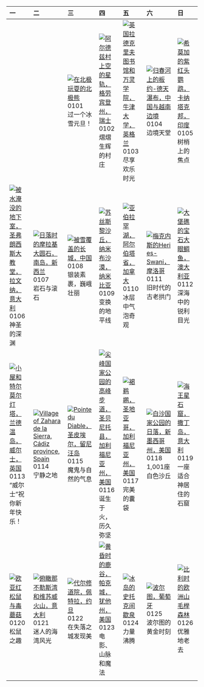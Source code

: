 | 一                                                                                                                                                                                                      | 二                                                                                                                                                                                                                       | 三                                                                                                                                                                                                    | 四                                                                                                                                                                                                          | 五                                                                                                                                                                                                  | 六                                                                                                                                                                                                  | 日                                                                                                                                                                                              |
|:-------------------------------------------------------------------------------------------------------------------------------------------------------------------------------------------------------|:------------------------------------------------------------------------------------------------------------------------------------------------------------------------------------------------------------------------|:-----------------------------------------------------------------------------------------------------------------------------------------------------------------------------------------------------|:-----------------------------------------------------------------------------------------------------------------------------------------------------------------------------------------------------------|:---------------------------------------------------------------------------------------------------------------------------------------------------------------------------------------------------|:---------------------------------------------------------------------------------------------------------------------------------------------------------------------------------------------------|:-----------------------------------------------------------------------------------------------------------------------------------------------------------------------------------------------|
|                                                                                                                                                                                                        |                                                                                                                                                                                                                         | [![](https://www.bing.com/th?id=OHR.PolarBearSwim_ZH-CN1000349057_320x240.jpg '在北极玩耍的北极熊')](https://www.bing.com/th?id=OHR.PolarBearSwim_ZH-CN1000349057_UHD.jpg)<br>0101<br>过一个冰雪元旦！                | [![](https://www.bing.com/th?id=OHR.ArdezSwitzerland_ZH-CN5605305240_320x240.jpg '阿尔德兹村上空的星轨，格劳宾登州，瑞士')](https://www.bing.com/th?id=OHR.ArdezSwitzerland_ZH-CN5605305240_UHD.jpg)<br>0102<br>熠熠生辉的村庄       | [![](https://www.bing.com/th?id=OHR.TolkienOxford_ZH-CN6331694590_320x240.jpg '英国拉德克里夫图书馆和万灵学院，牛津大学，英格兰')](https://www.bing.com/th?id=OHR.TolkienOxford_ZH-CN6331694590_UHD.jpg)<br>0103<br>尽享欢乐时光 | [![](https://www.bing.com/th?id=OHR.VietnamFalls_ZH-CN9659529108_320x240.jpg '归春河上的板约-德天瀑布，中国与越南边境')](https://www.bing.com/th?id=OHR.VietnamFalls_ZH-CN9659529108_UHD.jpg)<br>0104<br>边境天堂         | [![](https://www.bing.com/th?id=OHR.PlumParakeet_ZH-CN0311942558_320x240.jpg '希莫加的紫红头鹦鹉，卡纳塔克邦，印度')](https://www.bing.com/th?id=OHR.PlumParakeet_ZH-CN0311942558_UHD.jpg)<br>0105<br>树梢上的焦点     |
| [![](https://www.bing.com/th?id=OHR.RavennaBasilica_ZH-CN1406474730_320x240.jpg '被水淹没的地下室，圣弗朗西斯大教堂，拉文纳，意大利')](https://www.bing.com/th?id=OHR.RavennaBasilica_ZH-CN1406474730_UHD.jpg)<br>0106<br>神圣的深渊 | [![](https://www.bing.com/th?id=OHR.BouldersNZ_ZH-CN6750253580_320x240.jpg '日落时的摩拉基大圆石，南岛，新西兰')](https://www.bing.com/th?id=OHR.BouldersNZ_ZH-CN6750253580_UHD.jpg)<br>0107<br>岩石与滚石                                    | [![](https://www.bing.com/th?id=OHR.GreatWallStairs_ZH-CN4045949792_320x240.jpg '被雪覆盖的长城，中国')](https://www.bing.com/th?id=OHR.GreatWallStairs_ZH-CN4045949792_UHD.jpg)<br>0108<br>银装素裹，巍峨壮丽          | [![](https://www.bing.com/th?id=OHR.NamibiaDunes_ZH-CN5102483490_320x240.jpg '苏丝斯黎沙丘，纳米布沙漠，纳米比亚')](https://www.bing.com/th?id=OHR.NamibiaDunes_ZH-CN5102483490_UHD.jpg)<br>0109<br>变换的地平线                  | [![](https://www.bing.com/th?id=OHR.BubbleLake_ZH-CN7146244555_320x240.jpg '亚伯拉罕湖，阿尔伯塔省，加拿大')](https://www.bing.com/th?id=OHR.BubbleLake_ZH-CN7146244555_UHD.jpg)<br>0110<br>冰层中气泡奇观               | [![](https://www.bing.com/th?id=OHR.MeknesMorocco_ZH-CN7953910585_320x240.jpg '梅克内斯的Heri es-Swani，摩洛哥')](https://www.bing.com/th?id=OHR.MeknesMorocco_ZH-CN7953910585_UHD.jpg)<br>0111<br>旧时代的古老拱门 | [![](https://www.bing.com/th?id=OHR.CrescentTail_ZH-CN8283248964_320x240.jpg '大堡礁的宝石大眼鲷鱼，澳大利亚')](https://www.bing.com/th?id=OHR.CrescentTail_ZH-CN8283248964_UHD.jpg)<br>0112<br>深海中的锐利目光      |
| [![](https://www.bing.com/th?id=OHR.CoastalWales_ZH-CN9113929287_320x240.jpg '小屋和特尔莫尔灯塔，兰德温岛，威尔士，英国')](https://www.bing.com/th?id=OHR.CoastalWales_ZH-CN9113929287_UHD.jpg)<br>0113<br>“威尔士”祝你新年快乐！    | [![](https://www.bing.com/th?id=OHR.CadizSpain_ZH-CN0032172399_320x240.jpg 'Village of Zahara de la Sierra, Cádiz province, Spain')](https://www.bing.com/th?id=OHR.CadizSpain_ZH-CN0032172399_UHD.jpg)<br>0114<br>宁静之地 | [![](https://www.bing.com/th?id=OHR.PointeDiable_ZH-CN0610493136_320x240.jpg 'Pointe du Diable，圣皮埃尔，留尼汪岛')](https://www.bing.com/th?id=OHR.PointeDiable_ZH-CN0610493136_UHD.jpg)<br>0115<br>魔鬼与自然的气息 | [![](https://www.bing.com/th?id=OHR.PinnaclesPeaks_ZH-CN1603877182_320x240.jpg '尖峰国家公园的高峰步道，圣贝尼托县，加利福尼亚州，美国')](https://www.bing.com/th?id=OHR.PinnaclesPeaks_ZH-CN1603877182_UHD.jpg)<br>0116<br>诞生于火，历久弥坚 | [![](https://www.bing.com/th?id=OHR.PelicanPortrait_ZH-CN1928504597_320x240.jpg '褐鹈鹕，圣地亚哥，加利福尼亚州，美国')](https://www.bing.com/th?id=OHR.PelicanPortrait_ZH-CN1928504597_UHD.jpg)<br>0117<br>完美的囊袋    | [![](https://www.bing.com/th?id=OHR.WhiteSandsNP_ZH-CN2517618394_320x240.jpg '白沙国家公园的日落，新墨西哥州，美国')](https://www.bing.com/th?id=OHR.WhiteSandsNP_ZH-CN2517618394_UHD.jpg)<br>0118<br>1,001座白色沙丘     | [![](https://www.bing.com/th?id=OHR.NeptunesGrotto_ZH-CN3092540170_320x240.jpg '海王星石窟，撒丁岛， 意大利')](https://www.bing.com/th?id=OHR.NeptunesGrotto_ZH-CN3092540170_UHD.jpg)<br>0119<br>一座适合神居住的石窟 |
| [![](https://www.bing.com/th?id=OHR.DutchSquirrel_ZH-CN3896893818_320x240.jpg '欧亚红松鼠与毒蘑菇')](https://www.bing.com/th?id=OHR.DutchSquirrel_ZH-CN3896893818_UHD.jpg)<br>0120<br>松鼠之趣                      | [![](https://www.bing.com/th?id=OHR.NapoliPizza_ZH-CN4698906448_320x240.jpg '俯瞰那不勒斯湾和维苏威火山，意大利')](https://www.bing.com/th?id=OHR.NapoliPizza_ZH-CN4698906448_UHD.jpg)<br>0121<br>迷人的海湾风光                                | [![](https://www.bing.com/th?id=OHR.PetraMonastery_ZH-CN5091189333_320x240.jpg '代尔修道院，佩特拉，约旦')](https://www.bing.com/th?id=OHR.PetraMonastery_ZH-CN5091189333_UHD.jpg)<br>0122<br>在失落之城发现美           | [![](https://www.bing.com/th?id=OHR.DeerValley_ZH-CN6029262704_320x240.jpg '黄昏时的鹿谷，帕克城，犹他州，美国')](https://www.bing.com/th?id=OHR.DeerValley_ZH-CN6029262704_UHD.jpg)<br>0123<br>电影、山脉和魔法                    | [![](https://www.bing.com/th?id=OHR.IcelandGeyser_ZH-CN2136665867_320x240.jpg '冰岛的史托克间歇泉')](https://www.bing.com/th?id=OHR.IcelandGeyser_ZH-CN2136665867_UHD.jpg)<br>0124<br>力量沸腾                  | [![](https://www.bing.com/th?id=OHR.PortoSunset_ZH-CN2388246668_320x240.jpg '波尔图，葡萄牙')](https://www.bing.com/th?id=OHR.PortoSunset_ZH-CN2388246668_UHD.jpg)<br>0125<br>波尔图的黄金时刻                    | [![](https://www.bing.com/th?id=OHR.FrostedBeech_ZH-CN2845716018_320x240.jpg '比利时的欧洲山毛榉森林')](https://www.bing.com/th?id=OHR.FrostedBeech_ZH-CN2845716018_UHD.jpg)<br>0126<br>优雅地老去             |
|                                                                                                                                                                                                        |                                                                                                                                                                                                                         |                                                                                                                                                                                                      |                                                                                                                                                                                                            |                                                                                                                                                                                                    |                                                                                                                                                                                                    |                                                                                                                                                                                                |